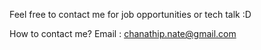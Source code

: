 Feel free to contact me for job opportunities or tech talk :D

How to contact me?
Email : chanathip.nate@gmail.com
